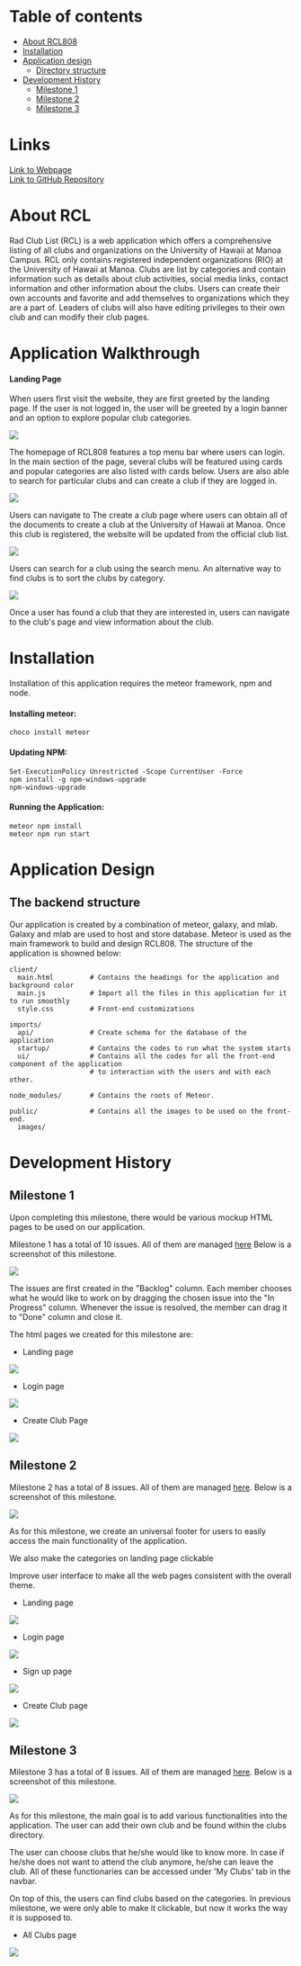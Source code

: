 # Table of contents

* [About RCL808](#about-rcl808)
* [Installation](#installation)
* [Application design](#application-design)
  * [Directory structure](#directory-structure)
* [Development History](#development-history)
  * [Milestone 1](#milestone-1)
  * [Milestone 2](#milestone-2)
  * [Milestone 3](#milestone-3)


# Links
[Link to Webpage](https://rcl808.meteorapp.com/)  
[Link to GitHub Repository](https://github.com/rcl808/rcl808)  

# About RCL

Rad Club List (RCL) is a web application which offers a comprehensive listing of all clubs and organizations on the University of Hawaii at Manoa Campus. RCL only contains registered independent organizations (RIO) at the University of Hawaii at Manoa. Clubs are list by categories and contain information such as details about club activities, social media links, contact information and other information about the clubs. Users can create their own accounts and favorite and add themselves to organizations which they are a part of. Leaders of clubs will also have editing privileges to their own club and can modify their club pages.

# Application Walkthrough

#### Landing Page

When users first visit the website, they are first greeted by the landing page. If the user is not logged in, the user will be greeted by a login banner and an option to explore popular club categories.

<img src="./img/landing-page-m2.jpg" />

The homepage of RCL808 features a top menu bar where users can login. In the main section of the page, several clubs will be featured using cards and popular categories are also listed with cards below. Users are also able to search for particular clubs and can create a club if they are logged in.

<img src="./img/create-a-club-page-mockup-m1.png" />

Users can navigate to The create a club page where users can obtain all of the documents to create a club at the University of Hawaii at Manoa. Once this club is registered, the website will be updated from the official club list.

<img src="./img/explore-by-category-page-mockup.png" />

Users can search for a club using the search menu. An alternative way to find clubs is to sort the clubs by category.

<img src="./img/club-page-mockup-m1.png" />

Once a user has found a club that they are interested in, users can navigate to the club's page and view information about the club.

# Installation

Installation of this application requires the meteor framework, npm and node.  

#### Installing meteor:  
```
choco install meteor
```
#### Updating NPM:
```
Set-ExecutionPolicy Unrestricted -Scope CurrentUser -Force
npm install -g npm-windows-upgrade
npm-windows-upgrade
```
#### Running the Application:
```
meteor npm install
meteor npm run start
```

# Application Design

## The backend structure

Our application is created by a combination of meteor, galaxy, and mlab. Galaxy and mlab are used to host and store database. Meteor is used as the main framework to build and design RCL808. The structure of the application is showned below:

```
client/
  main.html         # Contains the headings for the application and background color
  main.js           # Import all the files in this application for it to run smoothly
  style.css         # Front-end customizations

imports/
  api/              # Create schema for the database of the application
  startup/          # Contains the codes to run what the system starts
  ui/               # Contains all the codes for all the front-end component of the application
                    # to interaction with the users and with each other.

node_modules/       # Contains the roots of Meteor.

public/             # Contains all the images to be used on the front-end.
  images/
```

# Development History

## Milestone 1

Upon completing this milestone, there would be various mockup HTML pages to be used on our application.

Milestone 1 has a total of 10 issues. All of them are managed [here](https://github.com/rcl808/rcl808/projects/1)
Below is a screenshot of this milestone.

<img src="./img/milestone1.png" />

The issues are first created in the "Backlog" column. Each member chooses what he would like to work on by dragging the chosen issue into the "In Progress" column. Whenever the issue is resolved, the member can drag it to "Done" column and close it.

The html pages we created for this milestone are:

* Landing page
<img src="./img/landing-page.png" />

* Login page
<img src="./img/log-in-page.png" />

* Create Club Page
<img src="./img/add-club-page.png" />

## Milestone 2

Milestone 2 has a total of 8 issues. All of them are managed [here](https://github.com/rcl808/rcl808/projects/2).
Below is a screenshot of this milestone.

<img src="./img/M2.png" />

As for this milestone, we create an universal footer for users to easily access the main functionality of the application.

We also make the categories on landing page clickable

Improve user interface to make all the web pages consistent with the overall theme.

* Landing page
<img src="./img/landing-page-m2.png" />

* Login page
<img src="./img/log-in.png" />

* Sign up page
<img src="./img/sign-up.png" />

* Create Club page
<img src="./img/create-club.png" />

## Milestone 3

Milestone 3 has a total of 8 issues. All of them are managed [here](https://github.com/rcl808/rcl808/projects/3).
Below is a screenshot of this milestone.

<img src="./img/M3.png" />

As for this milestone, the main goal is to add various functionalities into the application. The user can add their own club and be found within the clubs directory.

The user can choose clubs that he/she would like to know more. In case if he/she does not want to attend the club anymore, he/she can leave the club. All of these functionaries can be accessed under 'My Clubs' tab in the navbar.

On top of this, the users can find clubs based on the categories. In previous milestone, we were only able to make it clickable, but now it works the way it is supposed to.

* All Clubs page
<img src="./img/allclubs.png" />





